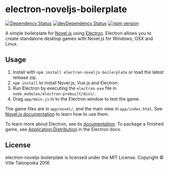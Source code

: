 # electron-noveljs-boilerplate

[![Dependency Status](https://david-dm.org/Nanofus/electron-noveljs-boilerplate.svg)](https://david-dm.org/Nanofus/electron-noveljs-boilerplate.js) [![devDependency Status](https://david-dm.org/Nanofus/novel.js/dev-status.svg)](https://david-dm.org/Nanofus/novel.js#info=devDependencies)
[![npm version](https://badge.fury.io/js/electron-noveljs-boilerplate.svg)](https://badge.fury.io/js/electron-noveljs-boilerplate)

A simple boilerplate for [Novel.js](http://github.com/Nanofus/novel.js) using [Electron](https://github.com/atom/electron). Electron allows you to create standalone desktop games with Novel.js for Windows, OSX and Linux.

## Usage

1. Install with `npm install electron-noveljs-boilerplate` or load the latest release zip.
2. `npm install` to install Novel.js, Vue.js and Electron.
3. Run Electron by executing the `electron.exe` file in `node_modules/electron-prebuilt/dist/`.
4. Drag `app/main.js` in to the Electron window to test the game.

The game files are in `app/novel/`, and the main view in `app/index.html`. See [Novel.js documentation](https://github.com/Nanofus/novel.js/blob/master/DOCUMENTATION.md) to learn how to use them.

To learn more about Electron, see its [documentation](https://github.com/atom/electron). To package a finished game, see [Application Distribution](https://github.com/atom/electron/blob/master/docs/tutorial/application-distribution.md) in the Electron docs.

## License

electron-noveljs-boilerplate is licensed under the MIT License.
Copyright © Ville Talonpoika 2016
